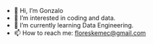 - 👋 Hi, I’m Gonzalo
- 👀 I’m interested in coding and data.
- 🌱 I’m currently learning Data Engineering.
- 📫 How to reach me: floreskemec@gmail.com

<!---
floreskemec/floreskemec is a ✨ special ✨ repository because its `README.md` (this file) appears on your GitHub profile.
You can click the Preview link to take a look at your changes.
--->
